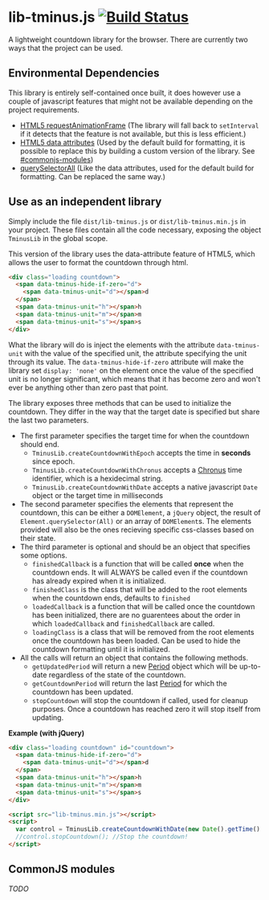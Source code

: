 lib-tminus.js [![Build Status](https://travis-ci.org/ChronusEU/lib-tminus.js.svg)](https://travis-ci.org/ChronusEU/lib-tminus.js)
=============

A lightweight countdown library for the browser. 
There are currently two ways that the project can be used.

Environmental Dependencies
-------------
This library is entirely self-contained once built, it does however use a couple of javascript features that might not be available depending on the project requirements.
- [HTML5 requestAnimationFrame](http://caniuse.com/#feat=requestanimationframe) (The library will fall back to `setInterval` if it detects that the feature is not available, but this is less efficient.)
- [HTML5 data attributes](http://caniuse.com/#feat=dataset) (Used by the default build for formatting, it is possible to replace this by building a custom version of the library. See [#commonjs-modules](#commonjs-modules))
- [querySelectorAll](http://caniuse.com/#feat=queryselector) (Like the data attributes, used for the default build for formatting. Can be replaced the same way.) 

Use as an independent library
-------------
Simply include the file `dist/lib-tminus.js` or `dist/lib-tminus.min.js` in your project.
These files contain all the code necessary, exposing the object `TminusLib` in the global scope.

This version of the library uses the data-attribute feature of HTML5, which allows the user to format the countdown through html.
```html
<div class="loading countdown">
  <span data-tminus-hide-if-zero="d">
    <span data-tminus-unit="d"></span>d 
  </span>
  <span data-tminus-unit="h"></span>h 
  <span data-tminus-unit="m"></span>m 
  <span data-tminus-unit="s"></span>s
</div>
```
What the library will do is inject the elements with the attribute `data-tminus-unit` with the value of the specified unit, the attribute specifying the unit through its value.
The `data-tminus-hide-if-zero` attribute will make the library set `display: 'none'` on the element once the value of the specified unit is no longer significant, which means that it has become zero and won't ever be anything other than zero past that point.

The library exposes three methods that can be used to initialize the countdown. They differ in the way that the target date is specified but share the last two parameters.

- The first parameter specifies the target time for when the countdown should end.
  - `TminusLib.createCountdownWithEpoch` accepts the time in **seconds** since epoch.
  - `TminusLib.createCountdownWithChronus` accepts a [Chronus](http://a.chronus.eu/) time identifier, which is a hexidecimal string.
  - `TminusLib.createCountdownWithDate` accepts a native javascript `Date` object or the target time in milliseconds
- The second parameter specifies the elements that represent the countdown, this can be either a `DOMElement`, a `jQuery` object, the result of `Element.querySelector(All)` or an array of `DOMElement`s. The elements provided will also be the ones recieving specific css-classes based on their state.
- The third parameter is optional and should be an object that specifies some options.
  - `finishedCallback` is a function that will be called **once** when the countdown ends. It will ALWAYS be called even if the countdown has already expired when it is initialized.
  - `finishedClass` is the class that will be added to the root elements when the countdown ends, defaults to `finished`
  - `loadedCallback` is a function that will be called once the countdown has been initialized, there are no guarentees about the order in which `loadedCallback` and `finishedCallback` are called.
  - `loadingClass` is a class that will be removed from the root elements once the countdown has been loaded. Can be used to hide the countdown formatting until it is initialized.
- All the calls will return an object that contains the following methods.
  - `getUpdatedPeriod` will return a new [Period](src/unit/Period.coffee) object which will be up-to-date regardless of the state of the countdown.
  - `getCountdownPeriod` will return the last [Period](src/unit/Period.coffee) for which the countdown has been updated.
  - `stopCountdown` will stop the countdown if called, used for cleanup purposes. Once a countdown has reached zero it will stop itself from updating.

**Example (with jQuery)**
```html
<div class="loading countdown" id="countdown">
  <span data-tminus-hide-if-zero="d">
    <span data-tminus-unit="d"></span>d 
  </span>
  <span data-tminus-unit="h"></span>h 
  <span data-tminus-unit="m"></span>m 
  <span data-tminus-unit="s"></span>s
</div>

<script src="lib-tminus.min.js"></script>
<script>
  var control = TminusLib.createCountdownWithDate(new Date().getTime() + (1000 * 60 * 60), $('#countdown'));
  //control.stopCountdown(); //Stop the countdown!
</script>
```

CommonJS modules
-------------
*TODO*
